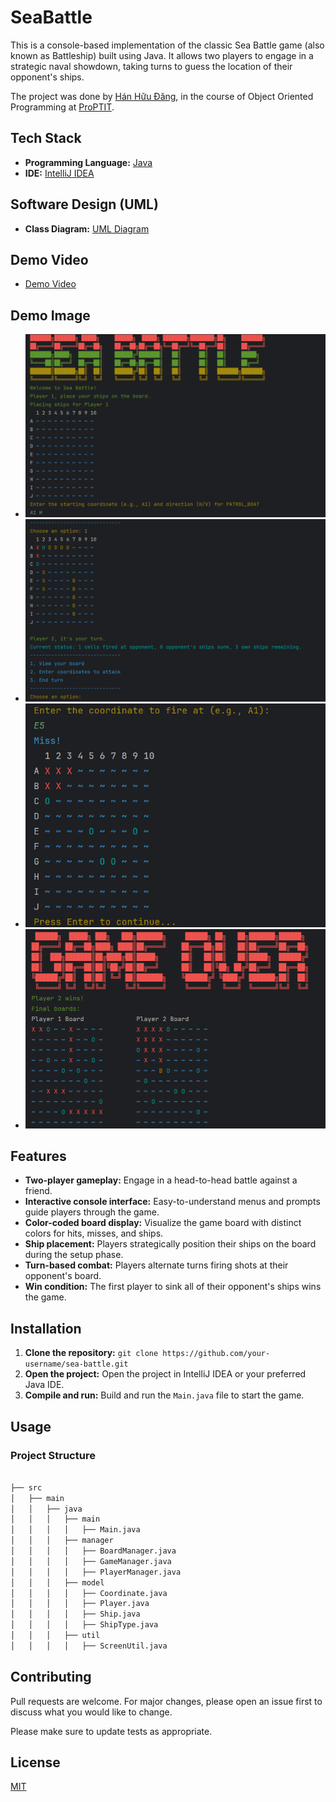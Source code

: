 # SeaBattle

This is a console-based implementation of the classic Sea Battle game (also known as Battleship) built using Java. It allows two players to engage in a strategic naval showdown, taking turns to guess the location of their opponent's ships. 

The project was done by [Hán Hữu Đăng](https://github.com/iwillcthew), in the course of Object Oriented Programming at [ProPTIT](https://proptit.com/).

## Tech Stack

- **Programming Language:** [Java](https://www.java.com/en/)
- **IDE:** [IntelliJ IDEA](https://www.jetbrains.com/idea/)

## Software Design (UML)

- **Class Diagram:** [UML Diagram](Image/UML.png) 

## Demo Video

- [Demo Video](https://youtu.be/zHNdtnwiTPA) 

## Demo Image

- ![Demo Image](Image/Demo1.png)
- ![Demo Image](Image/Demo2.png)
- ![Demo Image](Image/Demo3.png)
- ![Demo Image](Image/Demo4.png)

## Features

- **Two-player gameplay:**  Engage in a head-to-head battle against a friend.
- **Interactive console interface:**  Easy-to-understand menus and prompts guide players through the game.
- **Color-coded board display:**  Visualize the game board with distinct colors for hits, misses, and ships.
- **Ship placement:**  Players strategically position their ships on the board during the setup phase.
- **Turn-based combat:** Players alternate turns firing shots at their opponent's board.
- **Win condition:** The first player to sink all of their opponent's ships wins the game.

## Installation

1. **Clone the repository:** `git clone https://github.com/your-username/sea-battle.git`
2. **Open the project:** Open the project in IntelliJ IDEA or your preferred Java IDE.
3. **Compile and run:** Build and run the `Main.java` file to start the game.

## Usage

### Project Structure
```bash

├── src
│   ├── main
│   │   ├── java
│   │   │   ├── main
│   │   │   │   ├── Main.java
│   │   │   ├── manager
│   │   │   │   ├── BoardManager.java
│   │   │   │   ├── GameManager.java
│   │   │   │   ├── PlayerManager.java
│   │   │   ├── model
│   │   │   │   ├── Coordinate.java
│   │   │   │   ├── Player.java
│   │   │   │   ├── Ship.java
│   │   │   │   ├── ShipType.java
│   │   │   ├── util
│   │   │   │   ├── ScreenUtil.java

```
## Contributing

Pull requests are welcome. For major changes, please open an issue first
to discuss what you would like to change.

Please make sure to update tests as appropriate.

## License

[MIT](https://choosealicense.com/licenses/mit/)
